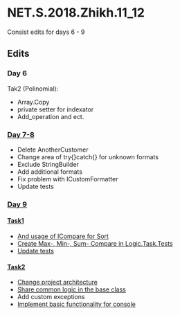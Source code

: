 # NET.S.2018.Zhikh.11_12
Consist edits for days 6 - 9
## Edits
### Day 6
Tak2 (Polinomial):
- Array.Copy
- private setter for indexator
- Add_operation and ect.
### [Day 7-8](https://github.com/Zhikh/NET.S.2018.Zhikh.07_08/commit/5036229936c784b834e8f5ebab0a5709665a8ab3)
- Delete AnotherCustomer
- Change area of try{}catch{} for unknown formats
- Exclude StringBuilder
- Add additional formats
- Fix problem with ICustomFormatter
- Update tests
### [Day 9](https://github.com/Zhikh/NET.S.2018.Zhikh.09)
#### [Task1](https://github.com/Zhikh/NET.S.2018.Zhikh.09/tree/master/Task1)
- [And usage of ICompare for Sort](https://github.com/Zhikh/NET.S.2018.Zhikh.09/blob/master/Task1/Logic.Task1/Sorter.cs)
- [Create Max-, Min-, Sum- Compare in Logic.Task.Tests](https://github.com/Zhikh/NET.S.2018.Zhikh.09/tree/master/Task1/Logic.Task1.Tests/Compares)
- [Update tests](https://github.com/Zhikh/NET.S.2018.Zhikh.09/blob/master/Task1/Logic.Task1.Tests/SorterTests.cs)
#### [Task2](https://github.com/Zhikh/NET.S.2018.Zhikh.09/tree/master/Task2)
- [Change project architecture](https://github.com/Zhikh/NET.S.2018.Zhikh.09/commit/fd3d42db8dc3d961c24d8448d0873653f0750cf7)
- [Share common logic in the base class](https://github.com/Zhikh/NET.S.2018.Zhikh.09/commit/0f84c36ae208930d84ce14440c61101ee7bb9fa6?diff=unified)
- Add custom exceptions
- [Implement basic functionality for console](https://github.com/Zhikh/NET.S.2018.Zhikh.09/commit/8aafbc6f0fa62fdc10bfb75337aef7062f4dc865)
